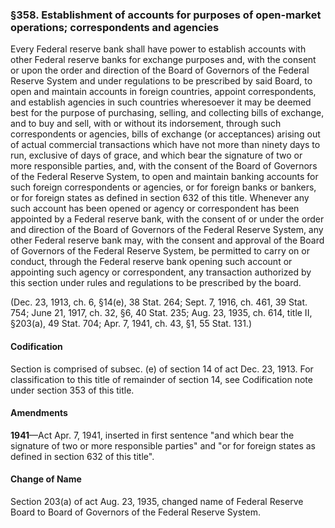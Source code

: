 ### §358. Establishment of accounts for purposes of open-market operations; correspondents and agencies ###

Every Federal reserve bank shall have power to establish accounts with other Federal reserve banks for exchange purposes and, with the consent or upon the order and direction of the Board of Governors of the Federal Reserve System and under regulations to be prescribed by said Board, to open and maintain accounts in foreign countries, appoint correspondents, and establish agencies in such countries wheresoever it may be deemed best for the purpose of purchasing, selling, and collecting bills of exchange, and to buy and sell, with or without its indorsement, through such correspondents or agencies, bills of exchange (or acceptances) arising out of actual commercial transactions which have not more than ninety days to run, exclusive of days of grace, and which bear the signature of two or more responsible parties, and, with the consent of the Board of Governors of the Federal Reserve System, to open and maintain banking accounts for such foreign correspondents or agencies, or for foreign banks or bankers, or for foreign states as defined in section 632 of this title. Whenever any such account has been opened or agency or correspondent has been appointed by a Federal reserve bank, with the consent of or under the order and direction of the Board of Governors of the Federal Reserve System, any other Federal reserve bank may, with the consent and approval of the Board of Governors of the Federal Reserve System, be permitted to carry on or conduct, through the Federal reserve bank opening such account or appointing such agency or correspondent, any transaction authorized by this section under rules and regulations to be prescribed by the board.

(Dec. 23, 1913, ch. 6, §14(e), 38 Stat. 264; Sept. 7, 1916, ch. 461, 39 Stat. 754; June 21, 1917, ch. 32, §6, 40 Stat. 235; Aug. 23, 1935, ch. 614, title II, §203(a), 49 Stat. 704; Apr. 7, 1941, ch. 43, §1, 55 Stat. 131.)

#### Codification ####

Section is comprised of subsec. (e) of section 14 of act Dec. 23, 1913. For classification to this title of remainder of section 14, see Codification note under section 353 of this title.

#### Amendments ####

**1941**—Act Apr. 7, 1941, inserted in first sentence "and which bear the signature of two or more responsible parties" and "or for foreign states as defined in section 632 of this title".

#### Change of Name ####

Section 203(a) of act Aug. 23, 1935, changed name of Federal Reserve Board to Board of Governors of the Federal Reserve System.